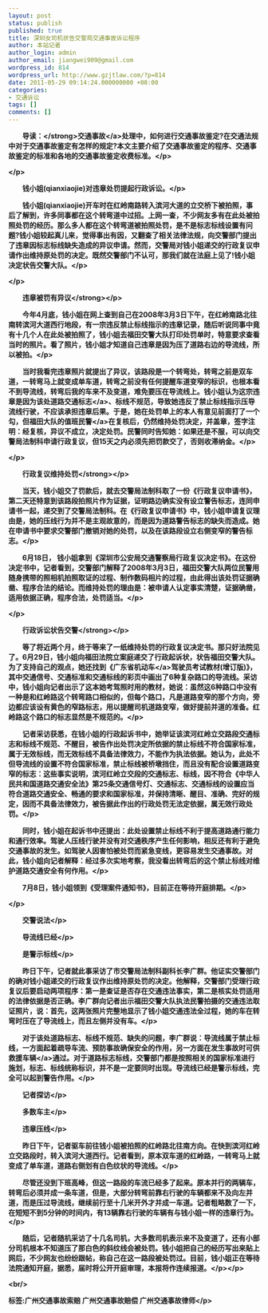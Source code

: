 ```yaml
---
layout: post
status: publish
published: true
title: 深圳女司机状告交警局交通事故诉讼程序
author: 本站记者
author_login: admin
author_email: jiangwei909@gmail.com
wordpress_id: 814
wordpress_url: http://www.gzjtlaw.com/?p=814
date: 2011-05-29 09:14:24.000000000 +08:00
categories:
- 交通诉讼
tags: []
comments: []
---
```

<p><p><strong>　　导读：<&#47;strong><a>交通事故<&#47;a>处理中，如何进行交通事故鉴定?在交通法规中对于交通事故鉴定有怎样的规定?本文主要介绍了交通事故鉴定的程序、交通事故鉴定的标准和各地的交通事故鉴定收费标准。<&#47;p><p><&#47;p><p>　　钱小姐(qianxiaojie)对违章处罚提起行政诉讼。<&#47;p><p>　　钱小姐(qianxiaojie)开车时在红岭南路转入滨河大道的立交桥下被拍照，事后了解到，许多同事都在这个转弯道中过招。上网一查，不少网友多有在此处被拍照处罚的经历。那么多人都在这个转弯道被拍照处罚，是不是标志标线设置有问题?钱小姐较起真儿来，觉得事出有因，又翻查了相关法律法规，向交警部门提出了违章因标志标线缺失造成的异议申请。然而，交警局对钱小姐递交的行政复议申请作出维持原处罚的决定。既然交警部门不认可，那我们就在法庭上见了!钱小姐决定状告交警大队。<&#47;p><p><&#47;p><p><strong>　　违章被罚有异议<&#47;strong><&#47;p><p>　　今年4月底，钱小姐在网上查到自己在2008年3月3日下午，在红岭南路北往南转滨河大道西行地段，有一宗违反禁止标线指示的违章记录，随后听说同事中竟有十几个人在此处被拍照了，钱小姐去福田交警大队打印处罚单时，特意要求查看当时的照片。看了照片，钱小姐才知道自己违章是因为压了道路右边的导流线，所以被拍。<&#47;p><p>　　当时我看完违章照片就提出了异议，该路段是一个转弯处，转弯之前是双车道，一转弯马上就变成单车道，转弯之前没有任何提醒车道变窄的标识，也根本看不到导流线，转弯后我的车来不及变道，难免要压在导流线上。钱小姐认为这宗违章是因为该处道路<a>交通标志<&#47;a>、标线不规范，导致她违反了禁止标线指示压导流线行驶，不应该承担违章后果。于是，她在处罚单上的本人有意见前面打了一个勾，但福田大队的值班<a>民警<&#47;a>在复核后，仍然维持处罚决定，并盖章，签字注明：经复核，异议不成立，决定处罚。民警同时告知她：如果还是不服，可以向交警局法制科申请行政复议，但15天之内必须先把罚款交了，否则收滞纳金。<&#47;p><p><&#47;p><p><strong>　　行政复议维持处罚<&#47;strong><&#47;p><p>　　当天，钱小姐交了罚款后，就去交警局法制科取了一份《行政复议申请书》，第二天还特意到该路段拍照片作为证据，证明路边确实没有设立警告标志，连同申请书一起，递交到了交警局法制科。在《行政复议申请书》中，钱小姐申请复议理由是，她的压线行为并不是主观故意的，而是因为道路警告标志的缺失而造成。她在申请书中要求交警部门撤销对她的处罚，以及在该路段设立右侧变窄的警告标志。<&#47;p><p>　　6月18日， 钱小姐拿到《深圳市公安局交通警察局行政复议决定书》。在这份决定书中，记者看到，交警部门解释了2008年3月3日，福田交警大队两位民警用随身携带的照相机拍照取证的过程、制作数码相片的过程，由此得出该处罚证据确凿、程序合法的结论。而维持处罚的理由是：被申请人认定事实清楚，证据确凿，适用依据正确，程序合法，处罚适当。<&#47;p><p><&#47;p><p><strong>　　行政诉讼状告交警<&#47;strong><&#47;p><p>　　等了将近两个月，终于等来了一纸维持处罚的行政复议决定书。那只好法院见了。6月29日，钱小姐向福田法院立案庭递交了行政起诉状，状告福田交警大队。为了支持自己的观点，她还找到《广东省<a>机动车<&#47;a>驾驶员考试教材(增订版)》，其中交通信号、交通标准和交通标线的彩页中画出了6种复杂路口的导流线。采访中，钱小姐向记者出示了这本她考驾照时用的教材，她说：虽然这6种路口中没有一种是和红岭路这个转弯路口相似的，但每个路口，凡是道路变窄的那个方向，旁边都应该设有黄色的窄路标志，用以提醒司机道路变窄，做好提前并道的准备。红岭路这个路口的标志显然是不规范的。<&#47;p><p>　　记者采访获悉，在钱小姐的行政起诉书中，她举证该滨河红岭立交路段交通标志和标线不规范、不醒目，被告作出处罚决定所依据的禁止标线不符合国家标准，属于无效标线，而无效标线不具备法律效力，不能作为执法依据。她认为，此处不但导流线的设置不符合国家标准，禁止标线被桥墩挡住，而且没有配合设置道路变窄的标志：这些事实说明，滨河红岭立交段的交通标志、标线，因不符合《中华人民共和国道路交通安全法》第25条交通信号灯、交通标志、交通标线的设置应当符合道路交通安全、畅通的要求和国家标准，并保持清晰、醒目、准确、完好的规定，因而不具备法律效力，被告据此作出的行政处罚无法定依据，属无效行政处罚。<&#47;p><p>　　同时，钱小姐在起诉书中还提出：此处设置禁止标线不利于提高道路通行能力和通行效率。驾驶人压线行驶并没有对交通秩序产生任何影响，相反还有利于避免交通事故的发生。如驾驶人因害怕被处罚而紧急变线，更容易发生交通事故。对此，钱小姐向记者解释：经过多次实地考察，我没看出转弯后的这个禁止标线对维护道路交通安全有何作用。<&#47;p><p>　　7月8日，钱小姐领到《受理案件通知书》，目前正在等待开庭排期。<&#47;p><p><&#47;p><p>　　交警说法<&#47;p><p>　　导流线已经<&#47;p><p>　　是警示标线<&#47;p><p>　　昨日下午，记者就此事采访了市交警局法制科副科长李广群。他证实交警部门的确对钱小姐递交的行政复议作出维持原处罚的决定。他解释，交警部门受理行政复议后要启动两项程序：第一是查证是否存在交通违法事实，第二是核实处罚适用的法律依据是否正确。李广群向记者出示福田交警大队执法民警拍摄的交通违法取证照片，说：首先，这两张照片完整地显示了钱小姐交通违法全过程，她的车在转弯时压在了导流线上，而且左侧并没有车。<&#47;p><p>　　对于该处道路标志、标线不规范、缺失的问题，李广群说：导流线属于禁止标线，一方面起着疏导车流、预防事故确保安全的作用，另一方面在发生事故时可供救援<a>车辆<&#47;a>通过。对于道路标志标线，交警部门都是按照相关的国家标准进行施划，标志、标线统称标识，并不是一定要同时出现。导流线已经是警示标线，完全可以起到警告作用。<&#47;p><p>　　记者探访<&#47;p><p>　　多数车主<&#47;p><p>　　违章压线<&#47;p><p>　　昨日下午，记者驱车前往钱小姐被拍照的红岭路北往南方向。在快到滨河红岭立交路段时，转入滨河大道西行。记者看到，原本双车道的红岭路，一转弯马上就变成了单车道，道路右侧划有白色纹状的导流线。<&#47;p><p>　　尽管还没到下班高峰，但这一路段的车流已经多了起来。原本并行的两辆车，转弯后必须并成一条车道，但是，大部分转弯前靠右行驶的车辆都来不及向左并道，而是压过导流线，继续前行至十几米开外才并成一车道。记者粗略数了一下，在短短不到5分钟的时间内，有13辆靠右行驶的车辆有与钱小姐一样的违章行为。<&#47;p><p>　　随后，记者随机采访了十几名司机，大多数司机表示来不及变道了，还有小部分司机根本不知道压了那白色的斜纹线会被处罚。钱小姐把自己的经历写出来贴上网后，不少网友也纷纷跟帖，称自己在这一路段被处罚过。目前，钱小姐正在等待法院通知开庭，据悉，届时将公开开庭审理，本报将作连续报道。<&#47;p><&#47;p><br&#47;><p>标签:广州交通事故索赔 广州交通事故赔偿 广州交通事故律师<&#47;p>
